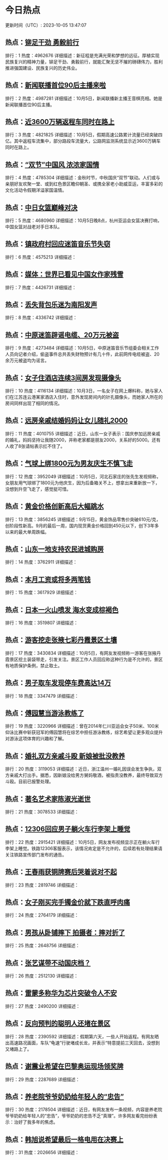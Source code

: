 # 今日热点

更新时间（UTC）: 2023-10-05 13:47:07

## 热点：[铆足干劲 勇毅前行](https://cn.bing.com/search?q=铆足干劲勇毅前行)
排行：1
热度：4962676
详细描述：新征程是充满光荣和梦想的远征。厚植实现民族复兴的精神力量，铆足干劲、勇毅前行，就能汇聚无坚不摧的磅礴伟力，胜利推进强国建设、民族复兴的历史伟业。

## 热点：[新闻联播首位90后主播来啦](https://cn.bing.com/search?q=新闻联播首位90后主播来啦)
排行：2
热度：4987281
详细描述：10月5日，新闻联播新主播王音棋亮相。她是新闻联播首位90后主播。

## 热点：[近3600万辆返程车同时在路上](https://cn.bing.com/search?q=近3600万辆返程车同时在路上)
排行：3
热度：4821825
详细描述：10月5日，假期高速公路累计流量已经突破四亿。其中返程车流集中，部分路段车流量大，公路网监测系统显示近3600万辆车同时在路上。

## 热点：[“双节”中国风 浓浓家国情](https://cn.bing.com/search?q=“双节”中国风浓浓家国情)
排行：4
热度：4785304
详细描述：金秋时节，中秋国庆“双节”联动。人们或与亲朋好友欢聚一堂、或到红色景区瞻仰朝圣、或携全家老小助威亚运，丰富多彩的文化活动令假期洋溢家国温情。

## 热点：[中日女篮巅峰对决](https://cn.bing.com/search?q=中日女篮巅峰对决)
排行：5
热度：4680960
详细描述：10月5日晚8点，杭州亚运会女篮决赛打响，中国女篮对战老对手日本队。

## 热点：[镇政府村回应迷笛音乐节失窃](https://cn.bing.com/search?q=镇政府村回应迷笛音乐节失窃)
排行：6
热度：4575213
详细描述：

## 热点：[媒体：世界已看见中国女作家残雪](https://cn.bing.com/search?q=媒体：世界已看见中国女作家残雪)
排行：7
热度：4426731
详细描述：

## 热点：[丢失背包乐迷为南阳发声](https://cn.bing.com/search?q=丢失背包乐迷为南阳发声)
排行：8
热度：4336742
详细描述：

## 热点：[中原迷笛辟谣电缆、20万元被盗](https://cn.bing.com/search?q=中原迷笛辟谣电缆、20万元被盗)
排行：9
热度：4273484
详细描述：10月5日，中原迷笛音乐节组委会相关工作人员向记者介绍，偷盗事件总共丢失财物预计有几十件，此前网传电缆被盗、20余万元被盗均为谣言。

## 热点：[女子住酒店连续3间房发现摄像头](https://cn.bing.com/search?q=女子住酒店连续3间房发现摄像头)
排行：10
热度：4116134
详细描述：10月3日，一名女子在网上爆料称，她与家人们在江苏连云港某家酒店入住时，意外发现房间内的针孔摄像头，而她家人所在的房间同样出现了相同的情况。

## 热点：[远房亲戚结婚妈妈让女儿随礼2000](https://cn.bing.com/search?q=远房亲戚结婚妈妈让女儿随礼2000)
排行：11
热度：4010755
详细描述：近日，山东一女子表示：国庆参加远房亲戚的婚礼，妈妈坚持让我随2000，并称老家都是朋友2000，关系好的5000。还有人收了8张请帖表示扛不住了。

## 热点：[气球上绑1800元为男友庆生不慎飞走](https://cn.bing.com/search?q=气球上绑1800元为男友庆生不慎飞走)
排行：12
热度：3952049
详细描述：10月5日，河北石家庄的张先生发视频称，女朋友用气球绑了1800元为他庆生，因为后备箱关不上，想拿出来重新放一下，没想到升空飞走了，感觉挺可惜。

## 热点：[黄金价格创新高后大幅跳水](https://cn.bing.com/search?q=黄金价格创新高后大幅跳水)
排行：13
热度：3856245
详细描述：9月15日，黄金饰品零售价突破610元/克，创阶段性新高。9月的最后一周，国内现货黄金价格回到450元以下，创下3年多以来的最大单周跌幅。

## 热点：[山东一地支持农民进城购房](https://cn.bing.com/search?q=山东一地支持农民进城购房)
排行：14
热度：3762911
详细描述：

## 热点：[本月工资或将多两笔钱](https://cn.bing.com/search?q=本月工资或将多两笔钱)
排行：15
热度：3617929
详细描述：

## 热点：[日本一火山喷发 海水变成棕褐色](https://cn.bing.com/search?q=日本一火山喷发海水变成棕褐色)
排行：16
热度：3519807
详细描述：

## 热点：[游客挖走张掖七彩丹霞景区土壤](https://cn.bing.com/search?q=游客挖走张掖七彩丹霞景区土壤)
排行：17
热度：3430834
详细描述：10月5日，有网友发视频称一游客在张掖丹霞景区挖土装袋带走，引发关注。景区工作人员回应称这种行为是不允许的，景区有地质保护条例，禁止取土。

## 热点：[男子取车发现停车费高达14万](https://cn.bing.com/search?q=男子取车发现停车费高达14万)
排行：18
热度：3347479
详细描述：

## 热点：[傅园慧当游泳教练了](https://cn.bing.com/search?q=傅园慧当游泳教练了)
排行：19
热度：3220966
详细描述：曾在2014年仁川亚运会女子50米、100米仰泳比赛中斩获冠军的傅园慧将在综艺中担任游泳教练，综艺希望让更多观众提升对游泳这项体育的兴趣和了解。

## 热点：[婚礼双方亲戚斗殴 新娘被批没教养](https://cn.bing.com/search?q=婚礼双方亲戚斗殴新娘被批没教养)
排行：20
热度：3119053
详细描述：近日，浙江温州一婚礼因误会发生争执，双方亲戚大打出手。据悉，因新娘没给男方舅妈敬酒，被指责没教养，最终导致双方斗殴。目前已报警处理。

## 热点：[著名艺术家陈淑光逝世](https://cn.bing.com/search?q=著名艺术家陈淑光逝世)
排行：21
热度：3078533
详细描述：

## 热点：[12306回应男子躺火车行李架上睡觉](https://cn.bing.com/search?q=12306回应男子躺火车行李架上睡觉)
排行：22
热度：2915421
详细描述：10月5日，网友发布视频显示正在躺火车行李架上睡觉。铁路12306客服表示，该情况肯定是不允许的，后续若有处理结果请关注铁路宣传部门发布的通告。

## 热点：[王春雨获铜牌赛后哭着说对不起](https://cn.bing.com/search?q=王春雨获铜牌赛后哭着说对不起)
排行：23
热度：2819746
详细描述：

## 热点：[女子刚买完手镯金价就下跌直呼肉痛](https://cn.bing.com/search?q=女子刚买完手镯金价就下跌直呼肉痛)
排行：24
热度：2764179
详细描述：

## 热点：[男孩从卧铺摔下 拍摄者：摔对折了](https://cn.bing.com/search?q=男孩从卧铺摔下拍摄者：摔对折了)
排行：25
热度：2648756
详细描述：

## 热点：[张艺谋带不动国庆档？](https://cn.bing.com/search?q=张艺谋带不动国庆档？)
排行：26
热度：2512130
详细描述：

## 热点：[雷蒙多称华为芯片突破令人不安](https://cn.bing.com/search?q=雷蒙多称华为芯片突破令人不安)
排行：27
热度：2490200
详细描述：

## 热点：[反向预判的聪明人还堵在景区](https://cn.bing.com/search?q=反向预判的聪明人还堵在景区)
排行：28
热度：2390592
详细描述：假期第六天，一些人开始返程。有网友晒出高速路况画面，车队“龟速”行驶堵成长龙，并表示“特意提前三天回去，没想到又堵路上了。

## 热点：[谢震业希望在巴黎奥运现场领奖牌](https://cn.bing.com/search?q=谢震业希望在巴黎奥运现场领奖牌)
排行：29
热度：2287689
详细描述：

## 热点：[养老院爷爷奶奶给年轻人的“忠告”](https://cn.bing.com/search?q=养老院爷爷奶奶给年轻人的“忠告”)
排行：30
热度：2178504
详细描述：近日，有网友发布一条视频，内容是养老院爷爷奶奶给年轻人的“忠告”，爷爷奶奶的忠告不乏“真理”。许多网友看完纷纷表示：治好了我多年的焦虑。

## 热点：[韩旭说希望最后一格电用在决赛上](https://cn.bing.com/search?q=韩旭说希望最后一格电用在决赛上)
排行：31
热度：2026656
详细描述：


